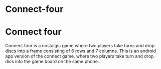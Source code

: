 # Connect-four
<h1> Connect four</h1>
Connect four is a nostalgic game where two players take turns and drop discs into a frame consisting of 6 rows and 7 columns. This is an android app version of the connect game, where two players take turn and drop dics into the game board on the same phone.
